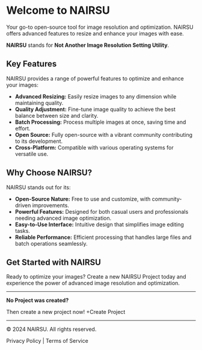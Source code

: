 # Welcome to NAIRSU

Your go-to open-source tool for image resolution and optimization. NAIRSU offers advanced features to resize and enhance your images with ease.

**NAIRSU** stands for **Not Another Image Resolution Setting Utility**.

## Key Features

NAIRSU provides a range of powerful features to optimize and enhance your images:

- **Advanced Resizing:** Easily resize images to any dimension while maintaining quality.
- **Quality Adjustment:** Fine-tune image quality to achieve the best balance between size and clarity.
- **Batch Processing:** Process multiple images at once, saving time and effort.
- **Open Source:** Fully open-source with a vibrant community contributing to its development.
- **Cross-Platform:** Compatible with various operating systems for versatile use.

## Why Choose NAIRSU?

NAIRSU stands out for its:

- **Open-Source Nature:** Free to use and customize, with community-driven improvements.
- **Powerful Features:** Designed for both casual users and professionals needing advanced image optimization.
- **Easy-to-Use Interface:** Intuitive design that simplifies image editing tasks.
- **Reliable Performance:** Efficient processing that handles large files and batch operations seamlessly.

## Get Started with NAIRSU

Ready to optimize your images? Create a new NAIRSU Project today and experience the power of advanced image resolution and optimization.

---

**No Project was created?**

Then create a new project now!
+Create Project

---

© 2024 NAIRSU. All rights reserved.

Privacy Policy | Terms of Service
